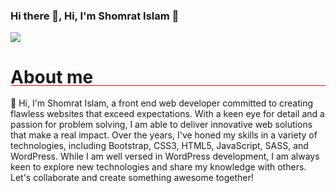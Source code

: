 ### Hi there 👋, Hi, I'm Shomrat Islam 👋
![](https://pixelperfectpro.co/wp-content/uploads/2024/05/Developer-Shomrat.png)

<h1 style="height: 30px; border-bottom: 1px solid red;">About me</h1>


👋 Hi, I'm Shomrat Islam, a front end web developer committed to creating flawless websites that exceed expectations. With a keen eye for detail and a passion for problem solving, I am able to deliver innovative web solutions that make a real impact. Over the years, I've honed my skills in a variety of technologies, including Bootstrap, CSS3, HTML5, JavaScript, SASS, and WordPress. While I am well versed in WordPress development, I am always keen to explore new technologies and share my knowledge with others. Let's collaborate and create something awesome together!






